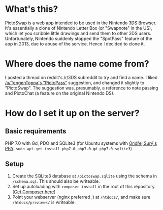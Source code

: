 What's this?
============

PictoSwap is a web app intended to be used in the Nintendo 3DS Browser. It's essentially a clone of Nintendo Letter Box (or "Swapnote" in the US), which let you scribble little drawings and send them to other 3DS users. Unfortunately, Nintendo suddenly stopped the "SpotPass" feature of the app in 2013, due to abuse of the service. Hence I decided to clone it.

Where does the name come from?
==============================

I posted a thread on reddit's /r/3DS subreddit to try and find a name. I liked [/u/TengenToppa's "PictoPass"](http://www.reddit.com/r/3DS/comments/1u0w3t/im_making_a_3ds_web_browser_clone_of_nintendo/cedho9v) suggestion, and changed it slightly to "PictoSwap". The suggestion was, presumably, a reference to note passing and PictoChat (a feature on the original Nintendo DS).

How do I set it up on the server?
=================================

Basic requirements
------------------

PHP 7.0 with Gd, PDO and SQLite3 (for Ubuntu systems with [Ondřej Surý's PPA](https://launchpad.net/~ondrej/+archive/ubuntu/php-7.0): `sudo apt-get install php7.0 php7.0-gd php7.0-sqlite3`)

Setup
-----

1. Create the SQLite3 database at `/pictoswap.sqlite` using the schema in `/schema.sql`. This should also be writeable.
2. Set up autoloading with `composer install` in the root of this repository. ([Get Composer here](https://getcomposer.org/))
3. Point your webserver (nginx preferred ;) at `/htdocs/`, and make sure `/htdocs/previews/` is writeable.
